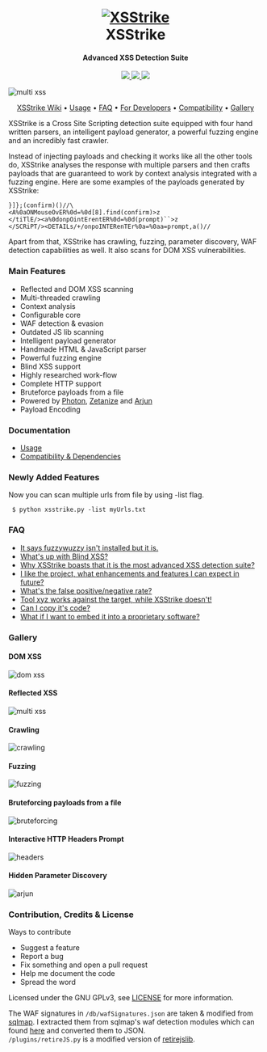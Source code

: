 <h1 align="center">
  <br>
  <a href="https://github.com/s0md3v/XSStrike"><img src="https://image.ibb.co/cpuYoA/xsstrike-logo.png" alt="XSStrike"></a>
  <br>
  XSStrike
  <br>
</h1>

<h4 align="center">Advanced XSS Detection Suite</h4>

<p align="center">
  <a href="https://github.com/s0md3v/XSStrike/releases">
    <img src="https://img.shields.io/github/release/s0md3v/XSStrike.svg">
  </a>
  <a href="https://travis-ci.com/s0md3v/XSStrike">
    <img src="https://img.shields.io/travis/com/s0md3v/XSStrike.svg">
  </a>
  <a href="https://github.com/s0md3v/XSStrike/issues?q=is%3Aissue+is%3Aclosed">
      <img src="https://img.shields.io/github/issues-closed-raw/s0md3v/XSStrike.svg">
  </a>
</p>

![multi xss](https://image.ibb.co/gOCV5L/Screenshot-2018-11-19-13-33-49.png)

<p align="center">
  <a href="https://github.com/s0md3v/XSStrike/wiki">XSStrike Wiki</a> •
  <a href="https://github.com/s0md3v/XSStrike/wiki/Usage">Usage</a> •
  <a href="https://github.com/s0md3v/XSStrike/wiki/FAQ">FAQ</a> •
  <a href="https://github.com/s0md3v/XSStrike/wiki/For-Developers">For Developers</a> •
  <a href="https://github.com/s0md3v/XSStrike/wiki/Compatibility-&-Dependencies">Compatibility</a> •
  <a href="https://github.com/s0md3v/XSStrike#gallery">Gallery</a>
</p>

XSStrike is a Cross Site Scripting detection suite equipped with four hand written parsers, an intelligent payload generator, a powerful fuzzing engine and an incredibly fast crawler.

Instead of injecting payloads and checking it works like all the other tools do, XSStrike analyses the response with multiple parsers and then crafts payloads that are guaranteed to work by context analysis integrated with a fuzzing engine.
Here are some examples of the payloads generated by XSStrike:
```
}]};(confirm)()//\
<A%0aONMouseOvER%0d=%0d[8].find(confirm)>z
</tiTlE/><a%0donpOintErentER%0d=%0d(prompt)``>z
</SCRiPT/><DETAILs/+/onpoINTERenTEr%0a=%0aa=prompt,a()//
```
Apart from that, XSStrike has crawling, fuzzing, parameter discovery, WAF detection capabilities as well. It also scans for DOM XSS vulnerabilities.

### Main Features
- Reflected and DOM XSS scanning
- Multi-threaded crawling
- Context analysis
- Configurable core
- WAF detection & evasion
- Outdated JS lib scanning
- Intelligent payload generator
- Handmade HTML & JavaScript parser
- Powerful fuzzing engine
- Blind XSS support
- Highly researched work-flow
- Complete HTTP support
- Bruteforce payloads from a file
- Powered by [Photon](https://github.com/s0md3v/Photon), [Zetanize](https://github.com/s0md3v/zetanize) and [Arjun](https://github.com/s0md3v/Arjun)
- Payload Encoding

### Documentation
- [Usage](https://github.com/s0md3v/XSStrike/wiki/Usage)
- [Compatibility & Dependencies](https://github.com/s0md3v/XSStrike/wiki/Compatibility-&-Dependencies)

### Newly Added Features
 Now you can scan multiple urls from file by using -list flag.
 ```
  $ python xsstrike.py -list myUrls.txt
 ```

### FAQ
- [It says fuzzywuzzy isn't installed but it is.](https://github.com/s0md3v/XSStrike/wiki/FAQ#it-says-fuzzywuzzy-is-not-installed-but-its)
- [What's up with Blind XSS?](https://github.com/s0md3v/XSStrike/wiki/FAQ#whats-up-with-blind-xss)
- [Why XSStrike boasts that it is the most advanced XSS detection suite?](https://github.com/s0md3v/XSStrike/wiki/FAQ#why-xsstrike-boasts-that-it-is-the-most-advanced-xss-detection-suite)
- [I like the project, what enhancements and features I can expect in future?](https://github.com/s0md3v/XSStrike/wiki/FAQ#i-like-the-project-what-enhancements-and-features-i-can-expect-in-future)
- [What's the false positive/negative rate?](https://github.com/s0md3v/XSStrike/wiki/FAQ#whats-the-false-positivenegative-rate)
- [Tool xyz works against the target, while XSStrike doesn't!](https://github.com/s0md3v/XSStrike/wiki/FAQ#tool-xyz-works-against-the-target-while-xsstrike-doesnt)
- [Can I copy it's code?](https://github.com/s0md3v/XSStrike/wiki/FAQ#can-i-copy-its-code)
- [What if I want to embed it into a proprietary software?](https://github.com/s0md3v/XSStrike/wiki/FAQ#what-if-i-want-to-embed-it-into-a-proprietary-software)

### Gallery
#### DOM XSS
![dom xss](https://image.ibb.co/bQaQ5L/Screenshot-2018-11-19-13-48-19.png)
#### Reflected XSS
![multi xss](https://image.ibb.co/gJogUf/Screenshot-2018-11-19-14-19-36.png)
#### Crawling
![crawling](https://image.ibb.co/e6Rezf/Screenshot-2018-11-19-13-50-59.png)
#### Fuzzing
![fuzzing](https://image.ibb.co/fnhuFL/Screenshot-2018-11-19-14-04-46.png)
#### Bruteforcing payloads from a file
![bruteforcing](https://image.ibb.co/dy5EFL/Screenshot-2018-11-19-14-08-36.png)
#### Interactive HTTP Headers Prompt
![headers](https://image.ibb.co/ecNph0/Screenshot-2018-11-19-14-29-35.png)
#### Hidden Parameter Discovery
![arjun](https://image.ibb.co/effjh0/Screenshot-2018-11-19-14-16-51.png)

### Contribution, Credits & License
Ways to contribute
- Suggest a feature
- Report a bug
- Fix something and open a pull request
- Help me document the code
- Spread the word

Licensed under the GNU GPLv3, see [LICENSE](LICENSE) for more information.

The WAF signatures in `/db/wafSignatures.json` are taken & modified from [sqlmap](https://github.com/sqlmapproject/sqlmap). I extracted them from sqlmap's waf detection modules which can found [here](https://github.com/sqlmapproject/sqlmap/blob/master/waf/) and converted them to JSON.\
`/plugins/retireJS.py` is a modified version of [retirejslib](https://github.com/FallibleInc/retirejslib/).
